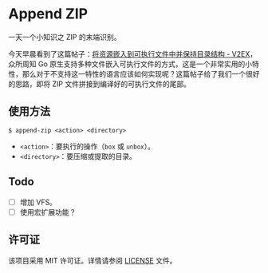 # Append ZIP

一天一个小知识之 ZIP 的末端识别。

今天早晨看到了这篇帖子：[将资源嵌入到可执行文件中并保持目录结构 - V2EX](https://v2ex.com/t/1055626)，众所周知 Go 原生支持多种文件嵌入可执行文件的方式，这是一个非常实用的小特性，那么对于不支持这一特性的语言应该如何实现呢？这篇帖子给了我们一个很好的思路，即将 ZIP 文件拼接到编译好的可执行文件的尾部。

## 使用方法

```shell-session
$ append-zip <action> <directory>
```

- `<action>`：要执行的操作（`box` 或 `unbox`）。
- `<directory>`：要压缩或提取的目录。

## Todo

- [ ] 增加 VFS。
- [ ] 使用宏扩展功能？

## 许可证

该项目采用 MIT 许可证。详情请参阅 [LICENSE](LICENSE) 文件。
